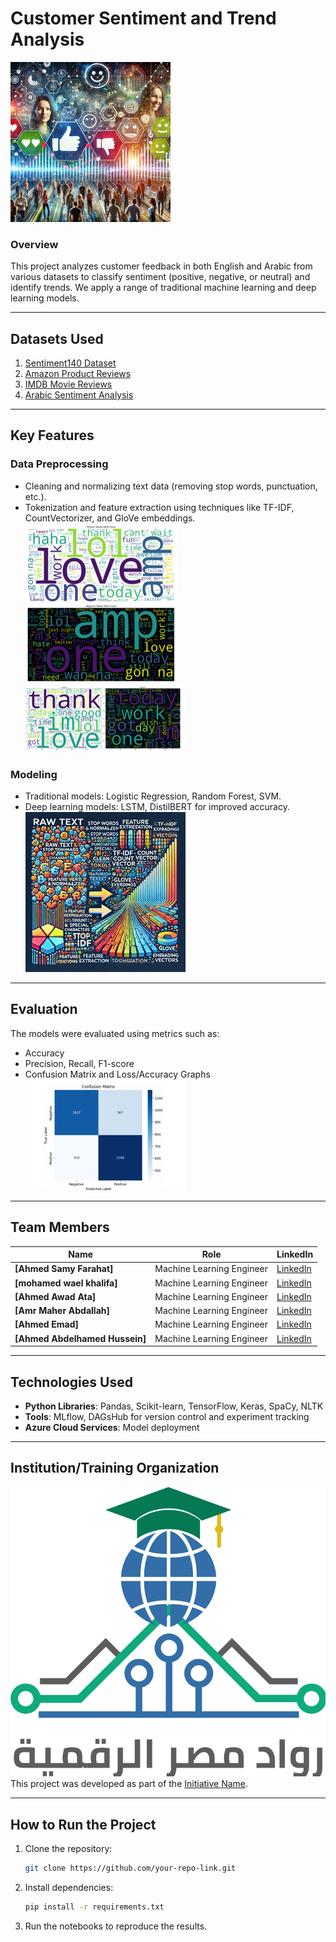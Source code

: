 # Customer Sentiment and Trend Analysis

![Project Logo](./images/Project_logo.jpg)

### Overview
This project analyzes customer feedback in both English and Arabic from various datasets to classify sentiment (positive, negative, or neutral) and identify trends. We apply a range of traditional machine learning and deep learning models.

---

## Datasets Used
1. [Sentiment140 Dataset](https://www.kaggle.com/datasets/kazanova/sentiment140)
2. [Amazon Product Reviews](https://www.kaggle.com/datasets/kritanjalijain/amazon-reviews/data)
3. [IMDB Movie Reviews](https://www.kaggle.com/datasets/lakshmi25npathi/imdb-dataset-of-50k-movie-reviews)
4. [Arabic Sentiment Analysis](https://www.kaggle.com/code/rehab8reda/arabic-sentiment-analysis)

---

## Key Features

### Data Preprocessing
- Cleaning and normalizing text data (removing stop words, punctuation, etc.).
- Tokenization and feature extraction using techniques like TF-IDF, CountVectorizer, and GloVe embeddings.
![Preprocessing Workflow](./images/Preprocessing.png)
![Preprocessing Workflow](./images/Preprocessing2.png)

### Modeling
- Traditional models: Logistic Regression, Random Forest, SVM.
- Deep learning models: LSTM, DistilBERT for improved accuracy.
![Model Architecture](./images/Model.jpg)

---

## Evaluation
The models were evaluated using metrics such as:
- Accuracy
- Precision, Recall, F1-score
- Confusion Matrix and Loss/Accuracy Graphs
![Confusion Matrix](./images/Confusion_matrix.png)

---

## Team Members

| Name          | Role                 | LinkedIn |
| ------------- | -------------------- | --------------- |
| **[Ahmed Samy Farahat]** | Machine Learning Engineer | [LinkedIn](www.linkedin.com/in/ahmed-s-farahat-437b14222) |
| **[mohamed wael khalifa]** | Machine Learning Engineer | [LinkedIn](www.linkedin.com/in/mohamed-wael-82b4342a2) |
| **[Ahmed Awad Ata]** | Machine Learning Engineer | [LinkedIn]([link_to_profile](https://www.linkedin.com/in/ahmed-awad-148079286?utm_source=share&utm_campaign=share_via&utm_content=profile&utm_medium=ios_app)) |
| **[Amr Maher Abdallah]** | Machine Learning Engineer | [LinkedIn](https://www.linkedin.com/me?trk=p_mwlite_feed-secondary_nav) |
| **[Ahmed Emad]** | Machine Learning Engineer | [LinkedIn]([link_to_profile](https://www.linkedin.com/in/ahmed-emad-702396283/)) |
| **[Ahmed Abdelhamed Hussein]** | Machine Learning Engineer | [LinkedIn]([link_to_profile](https://www.linkedin.com/in/ahmed-abdelhameed-589bb6237)) |

---

## Technologies Used
- **Python Libraries**: Pandas, Scikit-learn, TensorFlow, Keras, SpaCy, NLTK
- **Tools**: MLflow, DAGsHub for version control and experiment tracking
- **Azure Cloud Services**: Model deployment

---

## Institution/Training Organization
![Institution Logo](./images/proAr.png)
This project was developed as part of the [Initiative Name]([link_to_initiative_website](https://www.depi.gov.eg/)).

---

## How to Run the Project
1. Clone the repository:
    ```bash
    git clone https://github.com/your-repo-link.git
    ```
2. Install dependencies:
    ```bash
    pip install -r requirements.txt
    ```
3. Run the notebooks to reproduce the results.
